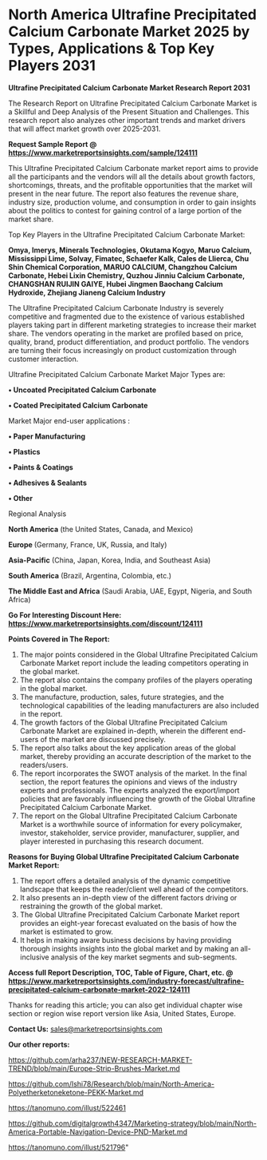 # North America Ultrafine Precipitated Calcium Carbonate Market 2025 by Types, Applications & Top Key Players 2031

<strong>Ultrafine Precipitated Calcium Carbonate Market Research Report 2031</strong>

The Research Report on Ultrafine Precipitated Calcium Carbonate Market is a Skillful and Deep Analysis of the Present Situation and Challenges. This research report also analyzes other important trends and market drivers that will affect market growth over 2025-2031.

<strong>Request Sample Report @ <a href=https://www.marketreportsinsights.com/sample/124111>https://www.marketreportsinsights.com/sample/124111</a></strong>

This Ultrafine Precipitated Calcium Carbonate market report aims to provide all the participants and the vendors will all the details about growth factors, shortcomings, threats, and the profitable opportunities that the market will present in the near future. The report also features the revenue share, industry size, production volume, and consumption in order to gain insights about the politics to contest for gaining control of a large portion of the market share.

Top Key Players in the Ultrafine Precipitated Calcium Carbonate Market:

<strong>Omya, Imerys, Minerals Technologies, Okutama Kogyo, Maruo Calcium, Mississippi Lime, Solvay, Fimatec, Schaefer Kalk, Cales de Llierca, Chu Shin Chemical Corporation, MARUO CALCIUM, Changzhou Calcium Carbonate, Hebei Lixin Chemistry, Quzhou Jinniu Calcium Carbonate, CHANGSHAN RUIJIN GAIYE, Hubei Jingmen Baochang Calcium Hydroxide, Zhejiang Jianeng Calcium Industry</strong>

The Ultrafine Precipitated Calcium Carbonate Industry is severely competitive and fragmented due to the existence of various established players taking part in different marketing strategies to increase their market share. The vendors operating in the market are profiled based on price, quality, brand, product differentiation, and product portfolio. The vendors are turning their focus increasingly on product customization through customer interaction.

Ultrafine Precipitated Calcium Carbonate Market Major Types are:

<strong>• Uncoated Precipitated Calcium Carbonate

• Coated Precipitated Calcium Carbonate</strong>

Market Major end-user applications :

<strong>• Paper Manufacturing

• Plastics

• Paints & Coatings

• Adhesives & Sealants

• Other</strong>

Regional Analysis

</u><strong><b>North America</b></strong> (the United States, Canada, and Mexico)

<strong><b>Europe </b></strong>(Germany, France, UK, Russia, and Italy)

<strong><b>Asia-Pacific</b></strong> (China, Japan, Korea, India, and Southeast Asia)

<strong><b>South America</b></strong> (Brazil, Argentina, Colombia, etc.)

<strong><b>The Middle East and Africa</b></strong> (Saudi Arabia, UAE, Egypt, Nigeria, and South Africa)

<strong>Go For Interesting Discount Here: <a href=https://www.marketreportsinsights.com/discount/124111>https://www.marketreportsinsights.com/discount/124111</a></strong>

<strong>Points Covered in The Report:</strong>
<ol>
  <li>The major points considered in the Global Ultrafine Precipitated Calcium Carbonate Market report include the leading competitors operating in the global market.</li>
  <li>The report also contains the company profiles of the players operating in the global market.</li>
  <li>The manufacture, production, sales, future strategies, and the technological capabilities of the leading manufacturers are also included in the report.</li>
  <li>The growth factors of the Global Ultrafine Precipitated Calcium Carbonate Market are explained in-depth, wherein the different end-users of the market are discussed precisely.</li>
  <li>The report also talks about the key application areas of the global market, thereby providing an accurate description of the market to the readers/users.</li>
  <li>The report incorporates the SWOT analysis of the market. In the final section, the report features the opinions and views of the industry experts and professionals. The experts analyzed the export/import policies that are favorably influencing the growth of the Global Ultrafine Precipitated Calcium Carbonate Market.</li>
  <li>The report on the Global Ultrafine Precipitated Calcium Carbonate Market is a worthwhile source of information for every policymaker, investor, stakeholder, service provider, manufacturer, supplier, and player interested in purchasing this research document.</li>
</ol>
<strong>Reasons for Buying Global Ultrafine Precipitated Calcium Carbonate Market Report:</strong>

<ol>
  <li>The report offers a detailed analysis of the dynamic competitive landscape that keeps the reader/client well ahead of the competitors.</li>
  <li>It also presents an in-depth view of the different factors driving or restraining the growth of the global market.</li>
  <li>The Global Ultrafine Precipitated Calcium Carbonate Market report provides an eight-year forecast evaluated on the basis of how the market is estimated to grow.</li>
  <li>It helps in making aware business decisions by having providing thorough insights insights into the global market and by making an all-inclusive analysis of the key market segments and sub-segments.</li>
</ol>
<strong>Access full Report Description, TOC, Table of Figure, Chart, etc. @ <a href=https://www.marketreportsinsights.com/industry-forecast/ultrafine-precipitated-calcium-carbonate-market-2022-124111>https://www.marketreportsinsights.com/industry-forecast/ultrafine-precipitated-calcium-carbonate-market-2022-124111</a></strong>


Thanks for reading this article; you can also get individual chapter wise section or region wise report version like Asia, United States, Europe.

<strong>Contact Us:</strong>
sales@marketreportsinsights.com

<strong>Our other reports:</strong>

<a href=https://github.com/arha237/NEW-RESEARCH-MARKET-TREND/blob/main/Europe-Strip-Brushes-Market.md>https://github.com/arha237/NEW-RESEARCH-MARKET-TREND/blob/main/Europe-Strip-Brushes-Market.md</a>

<a href=https://github.com/Ishi78/Research/blob/main/North-America-Polyetherketoneketone-PEKK-Market.md>https://github.com/Ishi78/Research/blob/main/North-America-Polyetherketoneketone-PEKK-Market.md</a>

<a href=https://tanomuno.com/illust/522461>https://tanomuno.com/illust/522461</a>

<a href=https://github.com/digitalgrowth4347/Marketing-strategy/blob/main/North-America-Portable-Navigation-Device-PND-Market.md>https://github.com/digitalgrowth4347/Marketing-strategy/blob/main/North-America-Portable-Navigation-Device-PND-Market.md</a>

<a href=https://tanomuno.com/illust/521796>https://tanomuno.com/illust/521796</a>"
